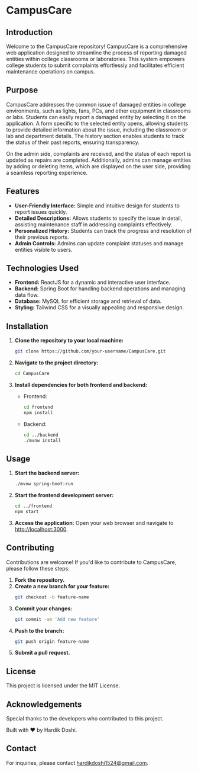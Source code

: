 # CampusCare

## Introduction
Welcome to the CampusCare repository! CampusCare is a comprehensive web application designed to streamline the process of reporting damaged entities within college classrooms or laboratories. This system empowers college students to submit complaints effortlessly and facilitates efficient maintenance operations on campus.

## Purpose
CampusCare addresses the common issue of damaged entities in college environments, such as lights, fans, PCs, and other equipment in classrooms or labs. Students can easily report a damaged entity by selecting it on the application. A form specific to the selected entity opens, allowing students to provide detailed information about the issue, including the classroom or lab and department details. The history section enables students to track the status of their past reports, ensuring transparency.

On the admin side, complaints are received, and the status of each report is updated as repairs are completed. Additionally, admins can manage entities by adding or deleting items, which are displayed on the user side, providing a seamless reporting experience.

## Features
- **User-Friendly Interface:** Simple and intuitive design for students to report issues quickly.
- **Detailed Descriptions:** Allows students to specify the issue in detail, assisting maintenance staff in addressing complaints effectively.
- **Personalized History:** Students can track the progress and resolution of their previous reports.
- **Admin Controls:** Admins can update complaint statuses and manage entities visible to users.

## Technologies Used
- **Frontend:** ReactJS for a dynamic and interactive user interface.
- **Backend:** Spring Boot for handling backend operations and managing data flow.
- **Database:** MySQL for efficient storage and retrieval of data.
- **Styling:** Tailwind CSS for a visually appealing and responsive design.

## Installation

1. **Clone the repository to your local machine:**
   ```bash
   git clone https://github.com/your-username/CampusCare.git
   ```

2. **Navigate to the project directory:**
   ```bash
   cd CampusCare
   ```

3. **Install dependencies for both frontend and backend:**
   - Frontend:
     ```bash
     cd frontend
     npm install
     ```
   - Backend:
     ```bash
     cd ../backend
     ./mvnw install
     ```

## Usage

1. **Start the backend server:**
   ```bash
   ./mvnw spring-boot:run
   ```

2. **Start the frontend development server:**
   ```bash
   cd ../frontend
   npm start
   ```

3. **Access the application:**
   Open your web browser and navigate to [http://localhost:3000](http://localhost:3000).

## Contributing
Contributions are welcome! If you'd like to contribute to CampusCare, please follow these steps:

1. **Fork the repository.**
2. **Create a new branch for your feature:**
   ```bash
   git checkout -b feature-name
   ```
3. **Commit your changes:**
   ```bash
   git commit -am 'Add new feature'
   ```
4. **Push to the branch:**
   ```bash
   git push origin feature-name
   ```
5. **Submit a pull request.**

## License
This project is licensed under the MIT License.

## Acknowledgements
Special thanks to the developers who contributed to this project.

Built with ❤️ by Hardik Doshi.

## Contact
For inquiries, please contact [hardikdoshi1524@gmail.com](mailto:hardikdoshi1524@gmail.com).

